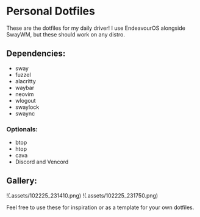 # Personal Dotfiles

These are the dotfiles for my daily driver! I use EndeavourOS alongside SwayWM, but these should work on any distro.

## Dependencies:
- sway
- fuzzel
- alacritty
- waybar
- neovim
- wlogout
- swaylock
- swaync
### Optionals:
- btop
- htop
- cava
- Discord and Vencord

## Gallery:
!(.assets/102225_231410.png)
!(.assets/102225_231750.png)

Feel free to use these for inspiration or as a template for your own dotfiles.
